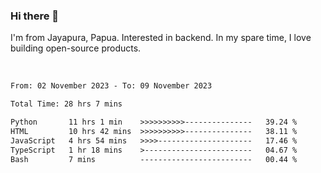 ### Hi there 👋

I'm from Jayapura, Papua. Interested in backend. In my spare time, I love building open-source products.

<br>

 
 <!--START_SECTION:waka-->

```txt
From: 02 November 2023 - To: 09 November 2023

Total Time: 28 hrs 7 mins

Python       11 hrs 1 min    >>>>>>>>>>---------------   39.24 %
HTML         10 hrs 42 mins  >>>>>>>>>>---------------   38.11 %
JavaScript   4 hrs 54 mins   >>>>---------------------   17.46 %
TypeScript   1 hr 18 mins    >------------------------   04.67 %
Bash         7 mins          -------------------------   00.44 %
```

<!--END_SECTION:waka-->

